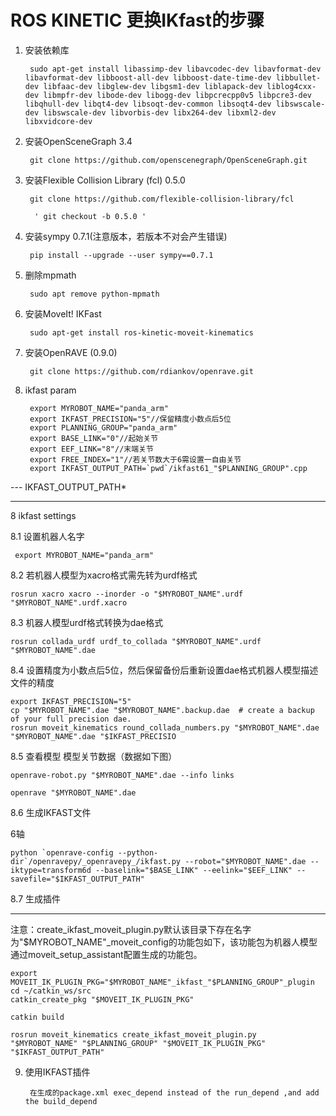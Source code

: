 # ROS KINETIC 更换IKfast的步骤
1. 安装依赖库  
    
        sudo apt-get install libassimp-dev libavcodec-dev libavformat-dev libavformat-dev libboost-all-dev libboost-date-time-dev libbullet-dev libfaac-dev libglew-dev libgsm1-dev liblapack-dev liblog4cxx-dev libmpfr-dev libode-dev libogg-dev libpcrecpp0v5 libpcre3-dev libqhull-dev libqt4-dev libsoqt-dev-common libsoqt4-dev libswscale-dev libswscale-dev libvorbis-dev libx264-dev libxml2-dev libxvidcore-dev

2. 安装OpenSceneGraph 3.4   

        git clone https://github.com/openscenegraph/OpenSceneGraph.git

3. 安装Flexible Collision Library (fcl)  0.5.0

        git clone https://github.com/flexible-collision-library/fcl

         ' git checkout -b 0.5.0 '

4. 安装sympy 0.7.1(注意版本，若版本不对会产生错误)  

        pip install --upgrade --user sympy==0.7.1
 
5. 删除mpmath

        sudo apt remove python-mpmath

5. 安装MoveIt! IKFast  
    
        sudo apt-get install ros-kinetic-moveit-kinematics

6. 安装OpenRAVE (0.9.0)

        git clone https://github.com/rdiankov/openrave.git

7. ikfast param  

        export MYROBOT_NAME="panda_arm"
        export IKFAST_PRECISION="5"//保留精度小数点后5位
        export PLANNING_GROUP="panda_arm"
        export BASE_LINK="0"//起始关节
        export EEF_LINK="8"//末端关节
        export FREE_INDEX="1"//若关节数大于6需设置一自由关节
        export IKFAST_OUTPUT_PATH=`pwd`/ikfast61_"$PLANNING_GROUP".cpp

--- IKFAST_OUTPUT_PATH* 

---

8  ikfast settings

8.1 设置机器人名字

     export MYROBOT_NAME="panda_arm"

8.2 若机器人模型为xacro格式需先转为urdf格式

    rosrun xacro xacro --inorder -o "$MYROBOT_NAME".urdf "$MYROBOT_NAME".urdf.xacro

8.3 机器人模型urdf格式转换为dae格式

    rosrun collada_urdf urdf_to_collada "$MYROBOT_NAME".urdf "$MYROBOT_NAME".dae

8.4 设置精度为小数点后5位，然后保留备份后重新设置dae格式机器人模型描述文件的精度

    export IKFAST_PRECISION="5"
    cp "$MYROBOT_NAME".dae "$MYROBOT_NAME".backup.dae  # create a backup of your full precision dae.
    rosrun moveit_kinematics round_collada_numbers.py "$MYROBOT_NAME".dae "$MYROBOT_NAME".dae "$IKFAST_PRECISIO

8.5 查看模型
模型关节数据（数据如下图）

	openrave-robot.py "$MYROBOT_NAME".dae --info links

  	openrave "$MYROBOT_NAME".dae



8.6 生成IKFAST文件

 6轴

    python `openrave-config --python-dir`/openravepy/_openravepy_/ikfast.py --robot="$MYROBOT_NAME".dae --iktype=transform6d --baselink="$BASE_LINK" --eelink="$EEF_LINK" --savefile="$IKFAST_OUTPUT_PATH"



8.7  生成插件

---

注意：create_ikfast_moveit_plugin.py默认该目录下存在名字为"$MYROBOT_NAME"_moveit_config的功能包如下，该功能包为机器人模型通过moveit_setup_assistant配置生成的功能包。



    export MOVEIT_IK_PLUGIN_PKG="$MYROBOT_NAME"_ikfast_"$PLANNING_GROUP"_plugin
    cd ~/catkin_ws/src
    catkin_create_pkg "$MOVEIT_IK_PLUGIN_PKG"
    
    catkin build
    
    rosrun moveit_kinematics create_ikfast_moveit_plugin.py "$MYROBOT_NAME" "$PLANNING_GROUP" "$MOVEIT_IK_PLUGIN_PKG" "$IKFAST_OUTPUT_PATH"



9. 使用IKFAST插件

        在生成的package.xml exec_depend instead of the run_depend ,and add the build_depend
